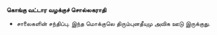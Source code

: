 **கொங்கு வட்டார வழக்குச் சொல்லகராதி**
- சாலைகளின் சந்திப்பு. இந்த மொக்குலெ திரும்புனதீயுமு அவிக ஊடு இருக்குது.

